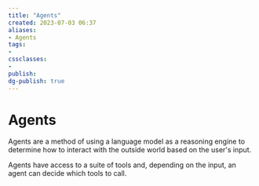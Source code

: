 ```yaml
---
title: "Agents"
created: 2023-07-03 06:37
aliases: 
- Agents
tags:
- 
cssclasses:
- 
publish:
dg-publish: true
---
```


<!-- 
tags: 
-->

<!--internal
parent:: [[notes/20230703061520 LangChain|LangChain]]
child:: [[]]
related:: [[]]
-->

<!--external
- [ ] []()
-->

# Agents

Agents are a method of using a language model as a reasoning engine to determine how to interact with the outside world based on the user's input.

Agents have access to a suite of tools and, depending on the input, an agent can decide which tools to call.